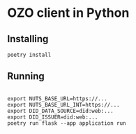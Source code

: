 # OZO client in Python
## Installing
```shell
poetry install
```

## Running
```shell

export NUTS_BASE_URL=https://...
export NUTS_BASE_URL_INT=https://...
export DID_DATA_SOURCE=did:web:...
export DID_ISSUER=did:web:...
poetry run flask --app application run

```
